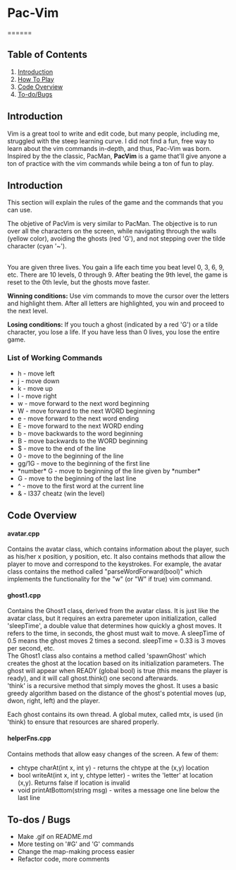 <h1>Pac-Vim</h1>
======

<h2>Table of Contents</h2>

<ol>
	<li><a href="#IntroductionTag">Introduction</a> </li>
	<li><a href="#HowToPlayTag">How To Play</a> </li>
	<li><a href="#CodeOverviewTag">Code Overview</a> </li>
	<li><a href="#ToDoBugsTag">To-do/Bugs</a> </li>
</ol>


<h2><a name="IntroductionTag">Introduction</a></h2>

Vim is a great tool to write and edit code, but many 
people, including me, struggled with the steep learning curve. 
I did not find a fun, free way to learn about the vim commands
in-depth, and thus, Pac-Vim was born. Inspired by the the classic,
PacMan, <b>PacVim</b> is a game that'll give anyone a ton of
practice with the vim commands while being a ton of fun to play.

<h2><a name="HowToPlayTag">Introduction</a></h2>

This section will explain the rules of the game and the commands
that you can use.

The objetive of PacVim is very similar to PacMan. The objective is
to run over all the characters on the screen, while navigating
through the walls (yellow color), avoiding the ghosts (red 'G'),
and not stepping over the tilde character (cyan '~').

<br>
You are given three lives. You gain a life each time you beat
level 0, 3, 6, 9, etc. There are 10 levels, 0 through 9. After
beating the 9th level, the game is reset to the 0th levle, but
the ghosts move faster.
<br>

<b>Winning conditions:</b> Use vim commands to move the cursor
over the letters and highlight them. After all letters are
highlighted, you win and proceed to the next level.

<b>Losing conditions:</b> If you touch a ghost (indicated
by a red 'G') or a tilde character, you lose a life. If you
have less than 0 lives, you lose the entire game.

<h3>List of Working Commands</h3>

<ul>
	<li>h - move left</li>
	<li>j - move down</li>
	<li>k - move up</li>
	<li>l - move right</li>
	<li>w - move forward to the next word beginning</li>
	<li>W - move forward to the next WORD beginning</li>
	<li>e - move forward to the next word ending</li>
	<li>E - move forward to the next WORD ending</li>
	<li>b - move backwards to the word beginning</li>
	<li>B - move backwards to the WORD beginning</li>
	<li>$ - move to the end of the line</li>
	<li>0 - move to the beginning of the line</li>
	<li>gg/1G - move to the beginning of the first line</li>
	<li>*number* G - move to beginning of the line given by *number*</li>
	<li>G - move to the beginning of the last line</li>
	<li>^ - move to the first word at the current line</li>
	<li>& - l337 cheatz (win the level)</li>
</ul>

<h2><a name="CodeOverviewTag">Code Overview</a></h2>

<h4>avatar.cpp</h4>
Contains the avatar class, which contains information about
the player, such as his/her x position, y position, etc. It
also contains methods that allow the player to move and correspond
to the keystrokes. For example, the avatar class contains the method
called "parseWordForward(bool)" which implements the functionality
for the "w" (or "W" if true) vim command.

<h4>ghost1.cpp</h4>
Contains the Ghost1 class, derived from the avatar class. It is
just like the avatar class, but it requires an extra paremeter
upon initialization, called 'sleepTime', a double value that
determines how quickly a ghost moves. It refers to the time, in
seconds, the ghost must wait to move. A sleepTime of 0.5 means
the ghost moves 2 times a second. sleepTime = 0.33 is 3 moves per second, etc.
<br>
The Ghost1 class also contains a method called 'spawnGhost' which
creates the ghost at the location based on its initialization parameters.
The ghost will appear when READY (global bool) is true (this means the player
is ready), and it will call ghost.think() one second afterwards.
<br>
'think' is a recursive method that simply moves the ghost. It uses 
a basic greedy algorithm based on the distance of the ghost's potential
moves (up, dwon, right, left) and the player.
<br>

Each ghost contains its own thread. A global mutex, called mtx, is used (in 'think)
to ensure that resources are shared properly.

<h4>helperFns.cpp</h4>
Contains methods that allow easy changes of the screen. A few of them:

<ul>
	<li>chtype charAt(int x, int y) - returns the chtype at the (x,y) location
	<li>bool writeAt(int x, int y, chtype letter) - writes the 'letter' at location (x,y). Returns false if location is invalid</li>
	<li>void printAtBottom(string msg) - writes a message one line below the last line</li> 
</ul>


<h2><a name="ToDoBugsTag">To-dos / Bugs</a></h2>
<ul>
	<li>Make .gif on README.md</li>
	<li>More testing on '#G' and 'G' commands</li>
	<li>Change the map-making process easier</li>
	<li>Refactor code, more comments</li>
</ul>
